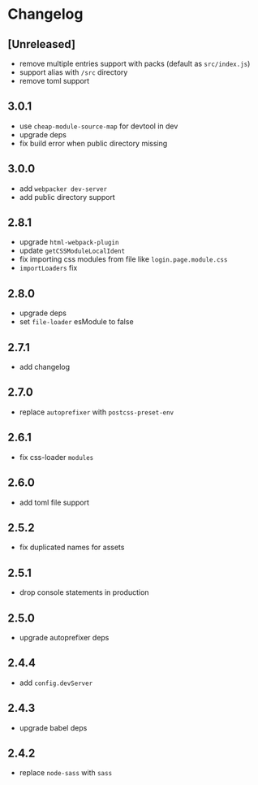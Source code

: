 # Changelog

## [Unreleased]

- remove multiple entries support with packs (default as `src/index.js`)
- support alias with `/src` directory
- remove toml support

## 3.0.1

- use `cheap-module-source-map` for devtool in dev
- upgrade deps
- fix build error when public directory missing

## 3.0.0

- add `webpacker dev-server`
- add public directory support

## 2.8.1

- upgrade `html-webpack-plugin`
- update `getCSSModuleLocalIdent`
- fix importing css modules from file like `login.page.module.css`
- `importLoaders` fix

## 2.8.0

- upgrade deps
- set `file-loader` esModule to false

## 2.7.1

- add changelog

## 2.7.0

- replace `autoprefixer` with `postcss-preset-env`

## 2.6.1

- fix css-loader `modules`

## 2.6.0

- add toml file support

## 2.5.2

- fix duplicated names for assets

## 2.5.1

- drop console statements in production

## 2.5.0

- upgrade autoprefixer deps

## 2.4.4

- add `config.devServer`

## 2.4.3

- upgrade babel deps

## 2.4.2

- replace `node-sass` with `sass`
